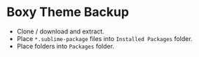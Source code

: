 # Boxy Theme Backup

- Clone / download and extract.
- Place `*.sublime-package` files into `Installed Packages` folder.
- Place folders into `Packages` folder.
